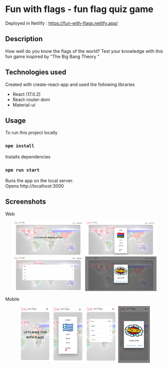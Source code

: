 # Fun with flags - fun flag quiz game
Deployed in Netlify : 
https://fun-with-flags.netlify.app/
## Description
How well do you know the flags of the world?
Test your knowledge with this fun game inspired by "The Big Bang Theory "
## Technologies used

Created with create-react-app and used the following libraries

- React (17.0.2)
- React-router-dom
- Material-ui

## Usage

To run this project locally

### `npm install`

Installs dependencies

### `npm run start`

Runs the app on the local server.<br>
Opens http://localhost:3000

## Screenshots

Web

<p align="center">  
      <img alt="home" src="public/screenshots/homeWeb.PNG" width="45%">
      <img alt="gameplay" src="public/screenshots/gameplayWeb.PNG" width="45%">
      <img alt="leaderboard" src="public/screenshots/leaderBoardWeb.PNG" width="45%">
      <img alt="gameover" src="public/screenshots/bazingaWeb.PNG" width="45%">
</p>
Mobile
<p align="center">  
      <img alt="mobilehome" src="public/screenshots/homeMobile.PNG" width="20%">
      <img alt="mobilegameplay" src="public/screenshots/gameplayMobile.PNG" width="20%">
      <img alt="mobileleaderboard" src="public/screenshots/leaderBoardMobile.PNG" width="20%">
      <img alt="mobilegameover" src="public/screenshots/bazingaMobile.PNG" width="20%">
</p>
